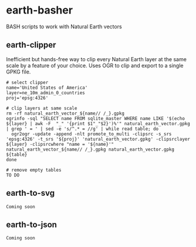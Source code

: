 # earth-basher
BASH scripts to work with Natural Earth vectors

## earth-clipper

Inefficient but hands-free way to clip every Natural Earth layer at the same scale by a feature of your choice. Uses OGR to clip and export to a single GPKG file.

```
# select clipper
name='United States of America'
layer=ne_10m_admin_0_countries
proj='epsg:4326'

# clip layers at same scale
rm -rf natural_earth_vector_${name// /_}.gpkg
ogrinfo -sql "SELECT name FROM sqlite_master WHERE name LIKE '$(echo ${layer} | awk -F  "_" '{print $1"_"$2}')%'" natural_earth_vector.gpkg | grep ' = ' | sed -e 's/^.* = //g' | while read table; do
  ogr2ogr -update -append -nlt promote_to_multi -clipsrc -s_srs 'epsg:4326' -t_srs '${proj}' 'natural_earth_vector.gpkg' -clipsrclayer ${layer} -clipsrcwhere "name = '${name}'" natural_earth_vector_${name// /_}.gpkg natural_earth_vector.gpkg ${table}
done

# remove empty tables
TO DO
```

## earth-to-svg

```
Coming soon
```

## earth-to-json

```
Coming soon
```
